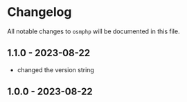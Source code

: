 # Changelog

All notable changes to `osmphp` will be documented in this file.

## 1.1.0 - 2023-08-22

- changed the version string

## 1.0.0 - 2023-08-22

```- initial release
```